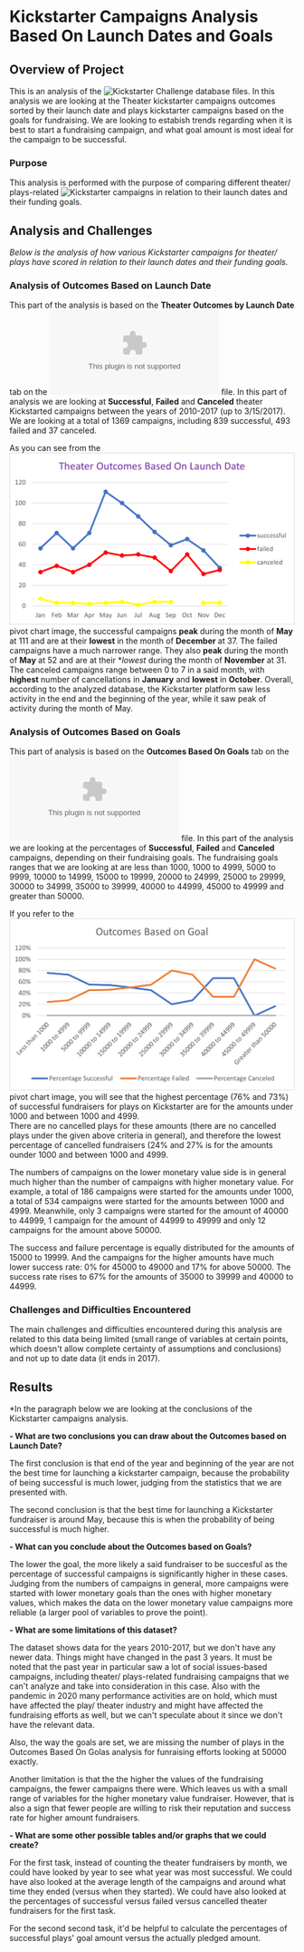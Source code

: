 # Kickstarter Campaigns Analysis Based On Launch Dates and Goals

## Overview of Project

This is an analysis of the ![Kickstarter Challenge database](https://github.com/TamaraGR/kickstarter-analysis) files. In this analysis we are looking at the Theater kickstarter campaigns outcomes sorted by their launch date and plays kickstarter campaigns based on the goals for fundraising. 
We are looking to estabish trends regarding when it is best to start a fundraising campaign, and what goal amount is most ideal for the campaign to be successful. 

### Purpose

This analysis is performed with the purpose of comparing different theater/ plays-related ![Kickstarter campaigns](https://www.kickstarter.com/) in relation to their launch dates and their funding goals.  

## Analysis and Challenges

*Below is the analysis of how various Kickstarter campaigns for theater/ plays have scored in relation to their launch dates and their funding goals.*

### Analysis of Outcomes Based on Launch Date

This part of the analysis is based on the **Theater Outcomes by Launch Date** tab on the ![Kickstarter Challenge database](https://github.com/TamaraGR/kickstarter-analysis/blob/main/Kickstarter_Challenge.zip) file. 
In this part of analysis we are looking at **Successful**, **Failed** and **Canceled** theater Kickstarted campaigns between the years of 2010-2017 (up to 3/15/2017). We are looking 
at a total of 1369 campaigns, including 839 successful, 493 failed and 37 canceled. 

As you can see from the ![Theater_Outcomes_vs_Launch](https://github.com/TamaraGR/kickstarter-analysis/blob/main/Theater_Outcomes_vs_Launch.png) pivot chart image, 
the successful campaigns **peak** during the month of **May** at 111 and are at their **lowest** in the month of **December** at 37. The failed campaigns have a much narrower range. 
They also **peak** during the month of **May** at 52 and are at their **lowest* during the month of **November** at 31. The canceled campaigns range between 0 to 7 in a said month, 
with **highest** number of cancellations in **January** and **lowest** in **October**. Overall, according to the analyzed database, the Kickstarter platform saw less activity in the end and the beginning
of the year, while it saw peak of activity during the month of May. 

### Analysis of Outcomes Based on Goals

This part of analysis is based on the **Outcomes Based On Goals** tab on the ![Kickstarter Challenge database](https://github.com/TamaraGR/kickstarter-analysis/blob/main/Kickstarter_Challenge.zip) file.
In this part of the analysis we are looking at the percentages of **Successful**, **Failed** and **Canceled** campaigns, depending on their fundraising goals. The fundraising goals ranges that we are looking at are 
less than 1000, 1000 to 4999, 5000 to 9999, 10000 to 14999, 15000 to 19999, 20000 to 24999, 25000 to 29999, 30000 to 34999, 35000 to 39999, 40000 to 44999, 45000 to 49999 and greater than 50000.

If you refer to the ![Outcomes_vs_Goals](https://github.com/TamaraGR/kickstarter-analysis/blob/main/Outcomes_vs_Goals.png)pivot chart image, you will see that the highest percentage (76% and 73%) of successful fundraisers for plays on Kickstarter  are for the amounts  under 1000 and between 1000 and 4999.  
There are no cancelled plays for these amounts (there are no cancelled plays under the given above criteria in general), and therefore the lowest percentage of cancelled fundraisers (24% and 27% is for the amounts ounder 1000 and between 1000 and 4999. 

The numbers of campaigns on the lower monetary value side is in general much higher than the number of campaigns with higher monetary value. For example, a total of 186 campaigns were started for the amounts under 1000, a total of 534 campaigns were started 
for the amounts between 1000 and 4999. Meanwhile, only 3 campaigns were started for the amount of 40000 to 44999, 1 campaign for the amount of 44999 to 49999 and only 12 campaigns for the amount above 50000. 

The success and failure percentage is equally distributed for the amounts of 15000 to 19999. And the campaigns for the higher amounts have much lower success rate: 0% for 45000 to 49000 and 17% for above 50000. 
The success rate rises to 67% for the amounts of 35000 to 39999 and 40000 to 44999. 

### Challenges and Difficulties Encountered

The main challenges and difficulties encountered during this analysis are related to this data being limited (small range of variables at certain points, which doesn't allow complete certainty of assumptions and conclusions) and not up to date data (it ends in 2017). 

## Results

*In the paragraph below we are looking at the conclusions of the Kickstarter campaigns analysis. 

**- What are two conclusions you can draw about the Outcomes based on Launch Date?**

The first conclusion is that end of the year and beginning of the year are not the best time for launching a kickstarter campaign, because the probability of being successful is much lower, judging from the statistics that we are presented with. 

The second conclusion is that the best time for launching a Kickstarter fundraiser is around May, because this is when the probability of being successful is much higher. 

**- What can you conclude about the Outcomes based on Goals?**

The lower the goal, the more likely a said fundraiser to be succesful as the percentage of successful campaigns is significantly higher in these cases. 
Judging from the numbers of campaigns in general, more campaigns were started with lower monetary goals than the ones with higher monetary values, which makes the data on the lower monetary value campaigns more reliable (a larger pool of variables to prove the point). 

**- What are some limitations of this dataset?**

The dataset shows data for the years 2010-2017, but we don't have any newer data. Things might have changed in the past 3 years. It must be noted that the past year in particular saw a lot of social issues-based campaigns, including theater/ plays-related fundraising campaigns that 
we can't analyze and take into consideration in this case. Also with the pandemic in 2020 many performance activities are on hold, which must have affected the play/ theater industry and might have affected the fundraising efforts as well, but we can't speculate about it since we don't have the relevant data. 

Also, the way the goals are set, we are missing the number of plays in the Outcomes Based On Golas analysis for funraising efforts looking at 50000 exactly. 
 
Another limitation is that the the higher the values of the fundraising campaigns, the fewer campaigns there were. Which leaves us with a small range of variables for the higher monetary value fundraiser. However, that is also a sign that fewer people are willing to risk their reputation and success rate for higher amount fundraisers. 

**- What are some other possible tables and/or graphs that we could create?**

For the first task, instead of counting the theater fundraisers by month, we could have looked by year to see what year was most successful. We could have also looked at the average length of the campaigns and around what time they ended (versus when they started).
We could have also looked at the percentages of successful versus failed versus cancelled theater fundraisers for the first task. 

For the second second task, it'd be helpful to calculate the percentages of successful  plays' goal amount versus the actually pledged amount.  


